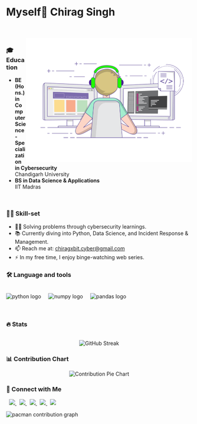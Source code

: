 <h1>Myself👋 Chirag Singh </h1>
<br /><br />
<img
  align="right"
  alt="GIF"
  src="https://raw.githubusercontent.com/devSouvik/devSouvik/master/gif3.gif"
  width="450"
/>

<h3>🎓 Education</h3>

<ul>
  <li><strong>BE (Hons.) in Computer Science - Specialization in Cybersecurity</strong><br />
  Chandigarh University</li>

  <li><strong>BS in Data Science & Applications</strong><br />
  IIT Madras</li>
</ul>

<br />

<h3>👨‍💻 Skill-set</h3>

<ul>
  <li>🧑‍💻 Solving problems through cybersecurity learnings.</li>
  <li>📚 Currently diving into Python, Data Science, and Incident Response & Management.</li>
  <li>📫 Reach me at: <a href="mailto:chiragxbit.cyber@gmail.com">chiragxbit.cyber@gmail.com</a></li>
  <li>⚡ In my free time, I enjoy binge-watching web series.</li>
</ul>

<h3>🛠 Language and tools</h3><br />
<div align="left">
  <img
    src="https://cdn.jsdelivr.net/gh/devicons/devicon/icons/python/python-original.svg"
    height="40"
    alt="python logo"
  />
  <img width="12" />
  <img
    src="https://cdn.jsdelivr.net/gh/devicons/devicon/icons/numpy/numpy-original.svg"
    height="40"
    alt="numpy logo"
  />
  <img width="12" />
  <img
    src="https://cdn.jsdelivr.net/gh/devicons/devicon/icons/pandas/pandas-original.svg"
    height="40"
    alt="pandas logo"
  />
  <img width="12" />
</div>
<br /><br />

<h3>🔥 Stats</h3>
<br />

<div align="center">
  <img
    src="https://github-readme-streak-stats.herokuapp.com?user=geekx-chirag&theme=dark&hide_border=true&v=1"
    alt="GitHub Streak"
  />
</div>

<h3>📊 Contribution Chart</h3>

<div align="center">
  <img 
    src="https://quickchart.io/chart?c=%7B%22type%22%3A%22pie%22%2C%22data%22%3A%7B%22labels%22%3A%5B%22Code%20Contributions%22%2C%22Issues%22%2C%22Pull%20Requests%22%2C%22Commits%22%5D%2C%22datasets%22%3A%5B%7B%22data%22%3A%5B45%2C25%2C15%2C15%5D%2C%22backgroundColor%22%3A%5B%22%23FF6384%22%2C%22%23FFCD56%22%2C%22%234BC0C0%22%2C%22%2363FF84%22%5D%7D%5D%7D%2C%22options%22%3A%7B%22plugins%22%3A%7B%22legend%22%3A%7B%22position%22%3A%22right%22%7D%2C%22title%22%3A%7B%22display%22%3Atrue%2C%22text%22%3A%22GitHub%20Contribution%20Breakdown%22%7D%7D%7D%7D" 
    alt="Contribution Pie Chart" 
    width="400"
  />
</div>

<h3>🔗 Connect with Me</h3>

<p align="left">
  &nbsp;
  <a href="mailto:chiragxbit.cyber@gmail.com" target="_blank" rel="noopener noreferrer">
    <img src="https://img.icons8.com/?size=100&id=P7UIlhbpWzZm&format=png&color=000000" width="50" />
  </a>
  &nbsp;
  <a href="https://www.linkedin.com/in/chirag-xbit" target="_blank" rel="noopener noreferrer">
    <img src="https://img.icons8.com/?size=100&id=xuvGCOXi8Wyg&format=png&color=000000" width="50" />
  </a>
  &nbsp;
  <a href="https://www.instagram.com/_chiragyrr" target="_blank" rel="noopener noreferrer">
    <img src="https://img.icons8.com/?size=100&id=Xy10Jcu1L2Su&format=png&color=000000" width="50" />
  </a>
  &nbsp;
  <a href="https://x.com/chiragxbit" target="_blank" rel="noopener noreferrer">
    <img src="https://img.icons8.com/?size=100&id=13963&format=png&color=000000" width="50" />
  </a>
  &nbsp;
  <a href="https://medium.com/@chiragxbit.cyber" target="_blank" rel="noopener noreferrer">
    <img src="https://img.icons8.com/?size=100&id=sqYv6jHqkMo4&format=png&color=000000" width="50" />
  </a>
</p>

<picture>
  <source
    media="(prefers-color-scheme: dark)"
    srcset="
      https://raw.githubusercontent.com/geekx-chirag/geekx-chirag/output/pacman-contribution-graph-dark.svg
    "
  />
  <source
    media="(prefers-color-scheme: light)"
    srcset="
      https://raw.githubusercontent.com/geekx-chirag/geekx-chirag/output/pacman-contribution-graph.svg
    "
  />
  <img
    alt="pacman contribution graph"
    src="https://raw.githubusercontent.com/geekx-chirag/geekx-chirag/output/pacman-contribution-graph.svg"
  />
</picture>
